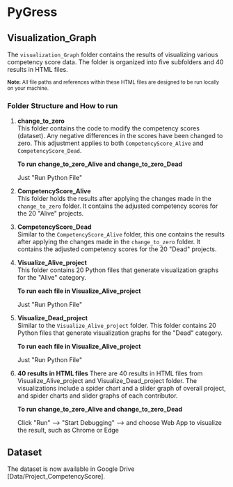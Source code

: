 # PyGress

## Visualization_Graph

The `visualization_Graph` folder contains the results of visualizing various competency score data. The folder is organized into five subfolders and 40 results in HTML files.

<sub>**Note:** All file paths and references within these HTML files are designed to be run locally on your machine.</sub>

### Folder Structure and How to run

1. **change_to_zero**  
   This folder contains the code to modify the competency scores (dataset). Any negative differences in the scores have been changed to zero. This adjustment applies to both `CompetencyScore_Alive` and `CompetencyScore_Dead`.

   **To run change_to_zero_Alive and change_to_zero_Dead**
   
   Just "Run Python File"

3. **CompetencyScore_Alive**  
   This folder holds the results after applying the changes made in the `change_to_zero` folder. It contains the adjusted competency scores for the 20 "Alive" projects.

4. **CompetencyScore_Dead**  
   Similar to the `CompetencyScore_Alive` folder, this one contains the results after applying the changes made in the `change_to_zero` folder. It contains the adjusted competency scores for the 20 "Dead" projects.

5. **Visualize_Alive_project**  
   This folder contains 20 Python files that generate visualization graphs for the "Alive" category.

   **To run each file in Visualize_Alive_project**
   
   Just "Run Python File"

7. **Visualize_Dead_project**  
   Similar to the `Visualize_Alive_project` folder. This folder contains 20 Python files that generate visualization graphs for the "Dead" category.

   **To run each file in Visualize_Alive_project**
   
   Just "Run Python File"

9. **40 results in HTML files**
   There are 40 results in HTML files from Visualize_Alive_project and Visualize_Dead_project folder. The visualizations include a spider chart and a slider graph of overall project, and spider charts and slider graphs of each contributor.

   **To run change_to_zero_Alive and change_to_zero_Dead**
   
   Click "Run" --> "Start Debugging" --> and choose Web App to visualize the result, such as Chrome or Edge

## Dataset
The dataset is now available in Google Drive [Data/Project_CompetencyScore].
